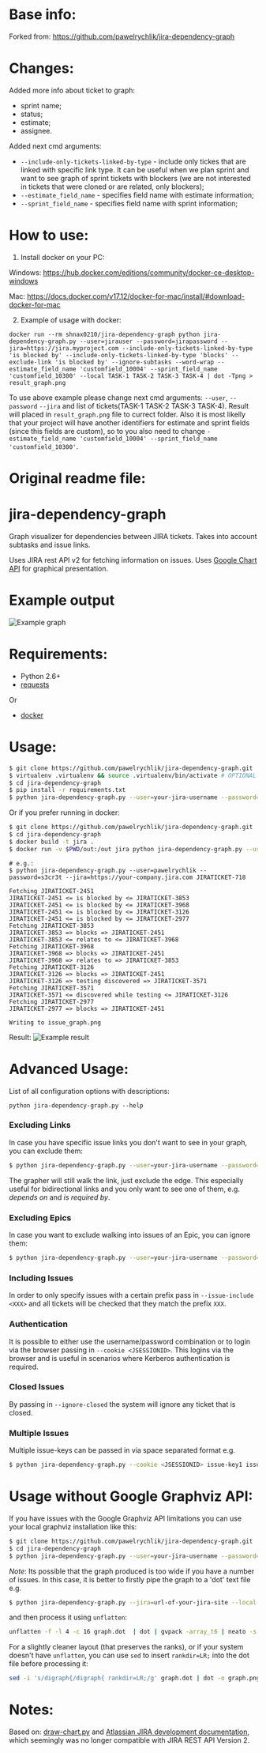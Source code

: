 # Base info:

Forked from: https://github.com/pawelrychlik/jira-dependency-graph

# Changes:

Added more info about ticket to graph:
* sprint name;
* status;
* estimate;
* assignee.

Added next cmd arguments:

* `--include-only-tickets-linked-by-type` - include only tickes that are linked with specific link type. It can be useful when we plan sprint and want to see graph of sprint tickets with blockers (we are not interested in tickets that were cloned or are related, only blockers);
* `--estimate_field_name` - specifies field name with estimate information;
* `--sprint_field_name` - specifies field name with sprint information;


# How to use:

1. Install docker on your PC: 

Windows: https://hub.docker.com/editions/community/docker-ce-desktop-windows

Mac: https://docs.docker.com/v17.12/docker-for-mac/install/#download-docker-for-mac

2. Example of usage with docker: 
```
docker run --rm shnax0210/jira-dependency-graph python jira-dependency-graph.py --user=jirauser --password=jirapassword --jira=https://jira.myproject.com --include-only-tickets-linked-by-type 'is blocked by' --include-only-tickets-linked-by-type 'blocks' --exclude-link 'is blocked by' --ignore-subtasks --word-wrap --estimate_field_name 'customfield_10004' --sprint_field_name 'customfield_10300' --local TASK-1 TASK-2 TASK-3 TASK-4 | dot -Tpng > result_graph.png
```

To use above example please change next cmd arguments: `--user`, `--password` `--jira` and list of tickets(TASK-1 TASK-2 TASK-3 TASK-4). Result will placed in `result_graph.png` file to currect folder. Also it is most likelly that your project will have another identifiers for estimate and sprint fields (since this fields are custom), so to you also need to change `-estimate_field_name 'customfield_10004' --sprint_field_name 'customfield_10300'`.

# Original readme file:

jira-dependency-graph
=====================

Graph visualizer for dependencies between JIRA tickets. Takes into account subtasks and issue links.

Uses JIRA rest API v2 for fetching information on issues.
Uses [Google Chart API](https://developers.google.com/chart/) for graphical presentation.

Example output
==============

![Example graph](examples/issue_graph_complex.png)

Requirements:
=============
* Python 2.6+
* [requests](http://docs.python-requests.org/en/master/)

Or
* [docker](https://docs.docker.com/install/)

Usage:
======
```bash
$ git clone https://github.com/pawelrychlik/jira-dependency-graph.git
$ virtualenv .virtualenv && source .virtualenv/bin/activate # OPTIONAL
$ cd jira-dependency-graph
$ pip install -r requirements.txt
$ python jira-dependency-graph.py --user=your-jira-username --password=your-jira-password --jira=url-of-your-jira-site issue-key
```

Or if you prefer running in docker:
```bash
$ git clone https://github.com/pawelrychlik/jira-dependency-graph.git
$ cd jira-dependency-graph
$ docker build -t jira .
$ docker run -v $PWD/out:/out jira python jira-dependency-graph.py --user=your-jira-username --password=your-jira-password --jira=url-of-your-jira-site --file=/out/output.png issue-key
```

```
# e.g.:
$ python jira-dependency-graph.py --user=pawelrychlik --password=s3cr3t --jira=https://your-company.jira.com JIRATICKET-718

Fetching JIRATICKET-2451
JIRATICKET-2451 <= is blocked by <= JIRATICKET-3853
JIRATICKET-2451 <= is blocked by <= JIRATICKET-3968
JIRATICKET-2451 <= is blocked by <= JIRATICKET-3126
JIRATICKET-2451 <= is blocked by <= JIRATICKET-2977
Fetching JIRATICKET-3853
JIRATICKET-3853 => blocks => JIRATICKET-2451
JIRATICKET-3853 <= relates to <= JIRATICKET-3968
Fetching JIRATICKET-3968
JIRATICKET-3968 => blocks => JIRATICKET-2451
JIRATICKET-3968 => relates to => JIRATICKET-3853
Fetching JIRATICKET-3126
JIRATICKET-3126 => blocks => JIRATICKET-2451
JIRATICKET-3126 => testing discovered => JIRATICKET-3571
Fetching JIRATICKET-3571
JIRATICKET-3571 <= discovered while testing <= JIRATICKET-3126
Fetching JIRATICKET-2977
JIRATICKET-2977 => blocks => JIRATICKET-2451

Writing to issue_graph.png
```
Result:
![Example result](examples/issue_graph.png)


Advanced Usage:
===============

List of all configuration options with descriptions:

```
python jira-dependency-graph.py --help
```

### Excluding Links

In case you have specific issue links you don't want to see in your graph, you can exclude them:

```bash
$ python jira-dependency-graph.py --user=your-jira-username --password=your-jira-password --jira=url-of-your-jira-site --exclude-link 'is required by' --exclude-link 'duplicates' issue-key
```

The grapher will still walk the link, just exclude the edge. This especially useful for bidirectional links and you only
want to see one of them, e.g. *depends on* and *is required by*.

### Excluding Epics

In case you want to exclude walking into issues of an Epic, you can ignore them:

```bash
$ python jira-dependency-graph.py --user=your-jira-username --password=your-jira-password --jira=url-of-your-jira-site --ignore-epic issue-key
```

### Including Issues

In order to only specify issues with a certain prefix pass in `--issue-include <XXX>` and all tickets will be checked that they match the prefix `XXX`.

### Authentication

It is possible to either use the username/password combination or to login via the browser passing in `--cookie <JSESSIONID>`. This logins via the browser and is useful in scenarios where Kerberos authentication is required.

### Closed Issues

By passing in `--ignore-closed` the system will ignore any ticket that is closed.

### Multiple Issues

Multiple issue-keys can be passed in via space separated format e.g.
```bash
$ python jira-dependency-graph.py --cookie <JSESSIONID> issue-key1 issue-key2
```


Usage without Google Graphviz API:
============
If you have issues with the Google Graphviz API limitations you can use your local graphviz installation like this:

```bash
$ git clone https://github.com/pawelrychlik/jira-dependency-graph.git
$ cd jira-dependency-graph
$ python jira-dependency-graph.py --user=your-jira-username --password=your-jira-password --jira=url-of-your-jira-site --local issue-key | dot -Tpng > issue_graph.png
```

*Note*: Its possible that the graph produced is too wide if you have a number of issues. In this case, it is better to firstly pipe the graph to a 'dot' text file e.g.

```bash
$ python jira-dependency-graph.py --jira=url-of-your-jira-site --local issue-key > graph.dot
```

and then process it using `unflatten`:

```bash
unflatten -f -l 4 -c 16 graph.dot  | dot | gvpack -array_t6 | neato -s -n2 -Tpng -o graph.png
```

For a slightly cleaner layout (that preserves the ranks), or if your system doesn't have `unflatten`, you can use `sed` to insert `rankdir=LR;` into the dot file before processing it:
```bash
sed -i 's/digraph{/digraph{ rankdir=LR;/g' graph.dot | dot -o graph.png -Tpng
```

Notes:
======
Based on: [draw-chart.py](https://developer.atlassian.com/download/attachments/4227078/draw-chart.py) and [Atlassian JIRA development documentation](https://developer.atlassian.com/display/JIRADEV/JIRA+REST+API+Version+2+Tutorial#JIRARESTAPIVersion2Tutorial-Example#1:GraphingImageLinks), which seemingly was no longer compatible with JIRA REST API Version 2.
